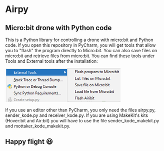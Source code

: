 # Airpy
## Micro:bit drone with Python code
This is a Python library for controlling a drone with micro:bit and Python code. If you open this repository in PyCharm, you will get tools that allow you to "flash" the program directly to Micro:bit. You can also save files on micro:bit and retrieve files from micro:bit. You can find these tools under Tools and External tools after the installation:

![Pycharm meny](https://github.com/Svein-Tore/Airpy/blob/master/menu_eng_PyCharm.png)

If you use an editor other than PyCharm, you only need the files airpy.py, sender_kode.py and receiver_kode.py.  If you are using MakeKit's kits (Hover:bit and Air:bit) you will have to use the file sender_kode_makekit.py and mottaker_kode_makekit.py.    

## Happy flight :smiley:
